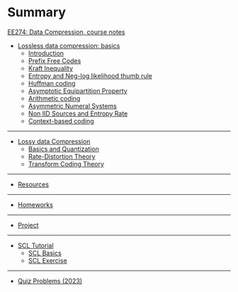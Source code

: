 # Summary
[EE274: Data Compression, course notes](/contents.md)

- [Lossless data compression: basics](/lossless_iid/coverpage.md)
    - [Introduction](/lossless_iid/intro.md)
    - [Prefix Free Codes](/lossless_iid/prefix_free_codes.md)
    - [Kraft Inequality](/lossless_iid/kraft_ineq_and_optimality.md)
    - [Entropy and Neg-log likelihood thumb rule](/lossless_iid/entropy.md)
    - [Huffman coding](/lossless_iid/huffman.md)
    - [Asymptotic Equipartition Property](/lossless_iid/aep.md)
    - [Arithmetic coding](/lossless_iid/arithmetic_coding.md)
    - [Asymmetric Numeral Systems](/lossless_iid/ans.md)
    - [Non IID Sources and Entropy Rate](/lossless_iid/non_iid_sources.md)
    - [Context-based coding](/lossless_iid/context_based_coding.md)

---
- [Lossy data Compression](/lossy/coverpage.md)
    - [Basics and Quantization](/lossy/quant.md)
    - [Rate-Distortion Theory](/lossy/rd.md)
    - [Transform Coding Theory](/lossy/transform_coding_theory.md)

---
- [Resources](/resources.md)

---
- [Homeworks](/homeworks/coverpage.md)
    <!-- - [HW1](/homeworks/HW1.md)
    - [HW2](/homeworks/HW2.md)
    - [HW3](/homeworks/HW3.md)
    - [HW4](/homeworks/HW4.md) -->

    <!-- - [HW1 Solution](/homeworks/HW1_sol.md) -->
    <!-- - [HW2 Solution](/homeworks/HW2_sol.md) -->
    <!-- - [HW3 Solution](/homeworks/HW3_sol.md) -->

---
- [Project](/projects.md)
---
- [SCL Tutorial](/scl_tutorial/SCL_tutorial.md)
  - [SCL Basics](/scl_tutorial/basics.md)
  - [SCL Exercise](/scl_tutorial/exercise.md)
---
- [Quiz Problems (2023)](/quiz_problems_2023.md)